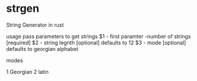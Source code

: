 # strgen
String Generator in rust

usage
pass parameters to get strings
$1 - first paramter -number of strings [required]
$2 - string legnth [optional] defaults to 12
$3 - mode [optional] defaults to georgian alphabet

modes

1 Georgian
2 latin